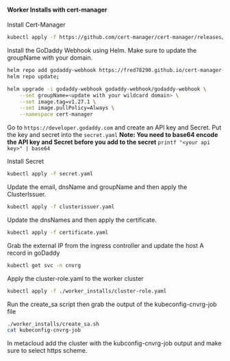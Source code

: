 #### Worker Installs with cert-manager
Install Cert-Manager

```bash
kubectl apply -f https://github.com/cert-manager/cert-manager/releases/download/v1.8.2/cert-manager.yaml
```

Install the GoDaddy Webhook using Helm. Make sure to update the groupName with your domain.

```bash
helm repo add godaddy-webhook https://fred78290.github.io/cert-manager-webhook-godaddy/;
helm repo update;

helm upgrade -i godaddy-webhook godaddy-webhook/godaddy-webhook \
    --set groupName=<update with your wildcard domain> \
    --set image.tag=v1.27.1 \
    --set image.pullPolicy=Always \
    --namespace cert-manager
```
Go to ``https://developer.godaddy.com`` and create an API key and Secret.
Put the key and secret into the `secret.yaml`
**Note: You need to base64 encode the API key and Secret before you add to the secret**
`printf "<your api key>" | base64`

Install Secret

```bash
kubectl apply -f secret.yaml
```

Update the email, dnsName and groupName and then apply the ClusterIssuer.

```bash
kubectl apply -f clusterissuer.yaml
```

Update the dnsNames and then apply the certificate.

```bash
kubectl apply -f certificate.yaml
```

Grab the external IP from the ingress controller and update the host A record in goDaddy

```bash
kubectl get svc -n cnvrg
```

Apply the cluster-role.yaml to the worker cluster

```bash
kubectl apply -f ./worker_installs/cluster-role.yaml
```

Run the create_sa script then grab the output of the kubeconfig-cnvrg-job file

```bash
./worker_installs/create_sa.sh
cat kubeconfig-cnvrg-job
```

In metacloud add the cluster with the kubconfig-cnvrg-job output and make sure to select https scheme.
